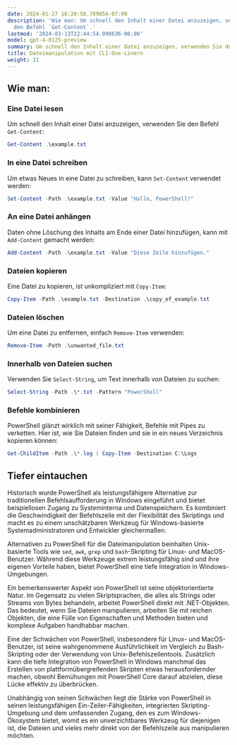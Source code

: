 ```yaml
---
date: 2024-01-27 16:20:58.789056-07:00
description: 'Wie man: Um schnell den Inhalt einer Datei anzuzeigen, verwenden Sie
  den Befehl `Get-Content`.'
lastmod: '2024-03-13T22:44:54.098636-06:00'
model: gpt-4-0125-preview
summary: Um schnell den Inhalt einer Datei anzuzeigen, verwenden Sie den Befehl `Get-Content`.
title: Dateimanipulation mit CLI-One-Linern
weight: 31
---
```


## Wie man:


### Eine Datei lesen
Um schnell den Inhalt einer Datei anzuzeigen, verwenden Sie den Befehl `Get-Content`:
```PowerShell
Get-Content .\example.txt
```

### In eine Datei schreiben
Um etwas Neues in eine Datei zu schreiben, kann `Set-Content` verwendet werden:
```PowerShell
Set-Content -Path .\example.txt -Value "Hallo, PowerShell!"
```

### An eine Datei anhängen
Daten ohne Löschung des Inhalts am Ende einer Datei hinzufügen, kann mit `Add-Content` gemacht werden:
```PowerShell
Add-Content -Path .\example.txt -Value "Diese Zeile hinzufügen."
```

### Dateien kopieren
Eine Datei zu kopieren, ist unkompliziert mit `Copy-Item`:
```PowerShell
Copy-Item -Path .\example.txt -Destination .\copy_of_example.txt
```

### Dateien löschen
Um eine Datei zu entfernen, einfach `Remove-Item` verwenden:
```PowerShell
Remove-Item -Path .\unwanted_file.txt
```

### Innerhalb von Dateien suchen
Verwenden Sie `Select-String`, um Text innerhalb von Dateien zu suchen:
```PowerShell
Select-String -Path .\*.txt -Pattern "PowerShell"
```

### Befehle kombinieren
PowerShell glänzt wirklich mit seiner Fähigkeit, Befehle mit Pipes zu verketten. Hier ist, wie Sie Dateien finden und sie in ein neues Verzeichnis kopieren können:
```PowerShell
Get-ChildItem -Path .\*.log | Copy-Item -Destination C:\Logs
```

## Tiefer eintauchen
Historisch wurde PowerShell als leistungsfähigere Alternative zur traditionellen Befehlsaufforderung in Windows eingeführt und bietet beispiellosen Zugang zu Systeminterna und Datenspeichern. Es kombiniert die Geschwindigkeit der Befehlszeile mit der Flexibilität des Skriptings und macht es zu einem unschätzbaren Werkzeug für Windows-basierte Systemadministratoren und Entwickler gleichermaßen.

Alternativen zu PowerShell für die Dateimanipulation beinhalten Unix-basierte Tools wie `sed`, `awk`, `grep` und `bash`-Skripting für Linux- und MacOS-Benutzer. Während diese Werkzeuge extrem leistungsfähig sind und ihre eigenen Vorteile haben, bietet PowerShell eine tiefe Integration in Windows-Umgebungen.

Ein bemerkenswerter Aspekt von PowerShell ist seine objektorientierte Natur. Im Gegensatz zu vielen Skriptsprachen, die alles als Strings oder Streams von Bytes behandeln, arbeitet PowerShell direkt mit .NET-Objekten. Das bedeutet, wenn Sie Dateien manipulieren, arbeiten Sie mit reichen Objekten, die eine Fülle von Eigenschaften und Methoden bieten und komplexe Aufgaben handhabbar machen.

Eine der Schwächen von PowerShell, insbesondere für Linux- und MacOS-Benutzer, ist seine wahrgenommene Ausführlichkeit im Vergleich zu Bash-Skripting oder der Verwendung von Unix-Befehlszeilentools. Zusätzlich kann die tiefe Integration von PowerShell in Windows manchmal das Erstellen von plattformübergreifenden Skripten etwas herausfordernder machen, obwohl Bemühungen mit PowerShell Core darauf abzielen, diese Lücke effektiv zu überbrücken.

Unabhängig von seinen Schwächen liegt die Stärke von PowerShell in seinen leistungsfähigen Ein-Zeiler-Fähigkeiten, integrierten Skripting-Umgebung und dem umfassenden Zugang, den es zum Windows-Ökosystem bietet, womit es ein unverzichtbares Werkzeug für diejenigen ist, die Dateien und vieles mehr direkt von der Befehlszeile aus manipulieren möchten.

